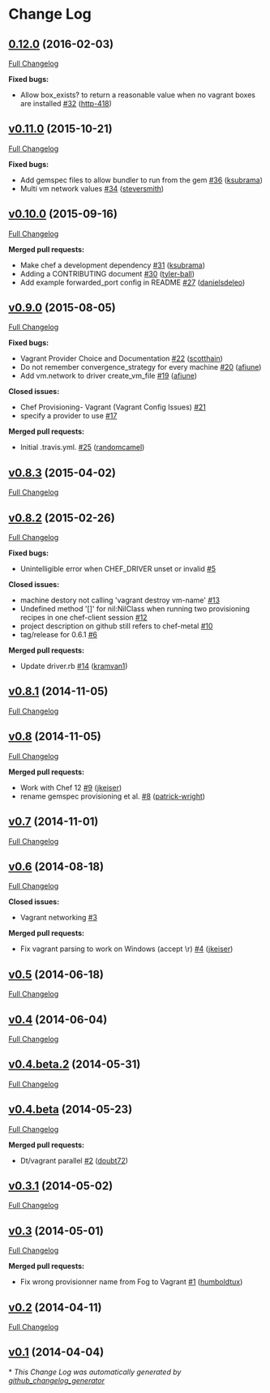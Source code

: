 # Change Log

## [0.12.0](https://github.com/chef/chef-provisioning-vagrant/tree/0.12.0) (2016-02-03)
[Full Changelog](https://github.com/chef/chef-provisioning-vagrant/compare/v0.11.0...0.12.0)

**Fixed bugs:**

- Allow box\_exists? to return a reasonable value when no vagrant boxes are installed [\#32](https://github.com/chef/chef-provisioning-vagrant/pull/32) ([http-418](https://github.com/http-418))

## [v0.11.0](https://github.com/chef/chef-provisioning-vagrant/tree/v0.11.0) (2015-10-21)
[Full Changelog](https://github.com/chef/chef-provisioning-vagrant/compare/v0.10.0...v0.11.0)

**Fixed bugs:**

- Add gemspec files to allow bundler to run from the gem [\#36](https://github.com/chef/chef-provisioning-vagrant/pull/36) ([ksubrama](https://github.com/ksubrama))
- Multi vm network values [\#34](https://github.com/chef/chef-provisioning-vagrant/pull/34) ([steversmith](https://github.com/steversmith))

## [v0.10.0](https://github.com/chef/chef-provisioning-vagrant/tree/v0.10.0) (2015-09-16)
[Full Changelog](https://github.com/chef/chef-provisioning-vagrant/compare/v0.9.0...v0.10.0)

**Merged pull requests:**

- Make chef a development dependency [\#31](https://github.com/chef/chef-provisioning-vagrant/pull/31) ([ksubrama](https://github.com/ksubrama))
- Adding a CONTRIBUTING document  [\#30](https://github.com/chef/chef-provisioning-vagrant/pull/30) ([tyler-ball](https://github.com/tyler-ball))
- Add example forwarded\_port config in README [\#27](https://github.com/chef/chef-provisioning-vagrant/pull/27) ([danielsdeleo](https://github.com/danielsdeleo))

## [v0.9.0](https://github.com/chef/chef-provisioning-vagrant/tree/v0.9.0) (2015-08-05)
[Full Changelog](https://github.com/chef/chef-provisioning-vagrant/compare/v0.8.3...v0.9.0)

**Fixed bugs:**

- Vagrant Provider Choice and Documentation [\#22](https://github.com/chef/chef-provisioning-vagrant/pull/22) ([scotthain](https://github.com/scotthain))
- Do not remember convergence\_strategy for every machine [\#20](https://github.com/chef/chef-provisioning-vagrant/pull/20) ([afiune](https://github.com/afiune))
- Add vm.network to driver create\_vm\_file [\#19](https://github.com/chef/chef-provisioning-vagrant/pull/19) ([afiune](https://github.com/afiune))

**Closed issues:**

- Chef Provisioning- Vagrant \(Vagrant Config Issues\) [\#21](https://github.com/chef/chef-provisioning-vagrant/issues/21)
- specify a provider to use [\#17](https://github.com/chef/chef-provisioning-vagrant/issues/17)

**Merged pull requests:**

- Initial .travis.yml. [\#25](https://github.com/chef/chef-provisioning-vagrant/pull/25) ([randomcamel](https://github.com/randomcamel))

## [v0.8.3](https://github.com/chef/chef-provisioning-vagrant/tree/v0.8.3) (2015-04-02)
[Full Changelog](https://github.com/chef/chef-provisioning-vagrant/compare/v0.8.2...v0.8.3)

## [v0.8.2](https://github.com/chef/chef-provisioning-vagrant/tree/v0.8.2) (2015-02-26)
[Full Changelog](https://github.com/chef/chef-provisioning-vagrant/compare/v0.8.1...v0.8.2)

**Fixed bugs:**

- Unintelligible error when CHEF\_DRIVER unset or invalid [\#5](https://github.com/chef/chef-provisioning-vagrant/issues/5)

**Closed issues:**

- machine destory not calling 'vagrant destroy vm-name' [\#13](https://github.com/chef/chef-provisioning-vagrant/issues/13)
- Undefined method '\[\]' for nil:NilClass when running two provisioning recipes in one chef-client session [\#12](https://github.com/chef/chef-provisioning-vagrant/issues/12)
- project description on github still refers to chef-metal [\#10](https://github.com/chef/chef-provisioning-vagrant/issues/10)
- tag/release for 0.6.1 [\#6](https://github.com/chef/chef-provisioning-vagrant/issues/6)

**Merged pull requests:**

- Update driver.rb [\#14](https://github.com/chef/chef-provisioning-vagrant/pull/14) ([kramvan1](https://github.com/kramvan1))

## [v0.8.1](https://github.com/chef/chef-provisioning-vagrant/tree/v0.8.1) (2014-11-05)
[Full Changelog](https://github.com/chef/chef-provisioning-vagrant/compare/v0.8...v0.8.1)

## [v0.8](https://github.com/chef/chef-provisioning-vagrant/tree/v0.8) (2014-11-05)
[Full Changelog](https://github.com/chef/chef-provisioning-vagrant/compare/v0.7...v0.8)

**Merged pull requests:**

- Work with Chef 12 [\#9](https://github.com/chef/chef-provisioning-vagrant/pull/9) ([jkeiser](https://github.com/jkeiser))
- rename gemspec provisioning et al. [\#8](https://github.com/chef/chef-provisioning-vagrant/pull/8) ([patrick-wright](https://github.com/patrick-wright))

## [v0.7](https://github.com/chef/chef-provisioning-vagrant/tree/v0.7) (2014-11-01)
[Full Changelog](https://github.com/chef/chef-provisioning-vagrant/compare/v0.6...v0.7)

## [v0.6](https://github.com/chef/chef-provisioning-vagrant/tree/v0.6) (2014-08-18)
[Full Changelog](https://github.com/chef/chef-provisioning-vagrant/compare/v0.5...v0.6)

**Closed issues:**

- Vagrant networking [\#3](https://github.com/chef/chef-provisioning-vagrant/issues/3)

**Merged pull requests:**

- Fix vagrant parsing to work on Windows \(accept \r\) [\#4](https://github.com/chef/chef-provisioning-vagrant/pull/4) ([jkeiser](https://github.com/jkeiser))

## [v0.5](https://github.com/chef/chef-provisioning-vagrant/tree/v0.5) (2014-06-18)
[Full Changelog](https://github.com/chef/chef-provisioning-vagrant/compare/v0.4...v0.5)

## [v0.4](https://github.com/chef/chef-provisioning-vagrant/tree/v0.4) (2014-06-04)
[Full Changelog](https://github.com/chef/chef-provisioning-vagrant/compare/v0.4.beta.2...v0.4)

## [v0.4.beta.2](https://github.com/chef/chef-provisioning-vagrant/tree/v0.4.beta.2) (2014-05-31)
[Full Changelog](https://github.com/chef/chef-provisioning-vagrant/compare/v0.4.beta...v0.4.beta.2)

## [v0.4.beta](https://github.com/chef/chef-provisioning-vagrant/tree/v0.4.beta) (2014-05-23)
[Full Changelog](https://github.com/chef/chef-provisioning-vagrant/compare/v0.3.1...v0.4.beta)

**Merged pull requests:**

- Dt/vagrant parallel [\#2](https://github.com/chef/chef-provisioning-vagrant/pull/2) ([doubt72](https://github.com/doubt72))

## [v0.3.1](https://github.com/chef/chef-provisioning-vagrant/tree/v0.3.1) (2014-05-02)
[Full Changelog](https://github.com/chef/chef-provisioning-vagrant/compare/v0.3...v0.3.1)

## [v0.3](https://github.com/chef/chef-provisioning-vagrant/tree/v0.3) (2014-05-01)
[Full Changelog](https://github.com/chef/chef-provisioning-vagrant/compare/v0.2...v0.3)

**Merged pull requests:**

- Fix wrong provisionner name from Fog to Vagrant [\#1](https://github.com/chef/chef-provisioning-vagrant/pull/1) ([humboldtux](https://github.com/humboldtux))

## [v0.2](https://github.com/chef/chef-provisioning-vagrant/tree/v0.2) (2014-04-11)
[Full Changelog](https://github.com/chef/chef-provisioning-vagrant/compare/v0.1...v0.2)

## [v0.1](https://github.com/chef/chef-provisioning-vagrant/tree/v0.1) (2014-04-04)


\* *This Change Log was automatically generated by [github_changelog_generator](https://github.com/skywinder/Github-Changelog-Generator)*